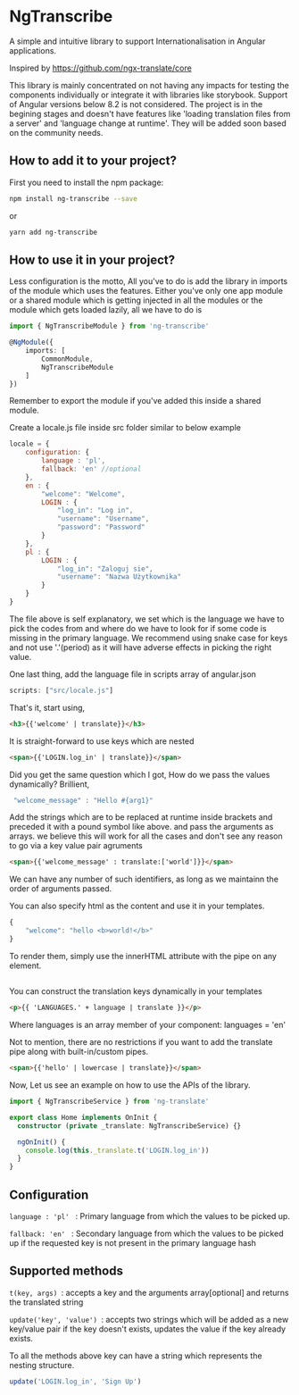 # NgTranscribe

A simple and intuitive library to support Internationalisation in Angular applications.

Inspired by https://github.com/ngx-translate/core

This library is mainly concentrated on not having any impacts for testing the components individually or integrate it with libraries like storybook. Support of Angular versions below 8.2 is not considered. 
The project is in the begining stages and doesn't have features like 'loading translation files from a server' and 'language change at runtime'. They will be added soon based on the community needs.

## How to add it to your project?

First you need to install the npm package:

```sh
npm install ng-transcribe --save
```
or

```sh
yarn add ng-transcribe
```

## How to use it in your project?

Less configuration is the motto, All you've to do is add the library in imports of the module which uses the features. Either you've only one app module or a shared module which is getting injected in all the modules or the module which gets loaded lazily, all we have to do is

```ts
import { NgTranscribeModule } from 'ng-transcribe'

@NgModule({
    imports: [
        CommonModule,
        NgTranscribeModule
    ]
})

```

Remember to export the module if you've added this inside a shared module.

Create a locale.js file inside src folder similar to below example

```js
locale = {
    configuration: {
        language : 'pl',
        fallback: 'en' //optional
    },
    en : {
        "welcome": "Welcome",
        LOGIN : {
            "log_in": "Log in",
            "username": "Username",
            "password": "Password"
        }
    },
    pl : {
        LOGIN : {
            "log_in": "Zaloguj sie",
            "username": "Nazwa Użytkownika"
        }
    }
}
```
The file above is self explanatory, we set which is the language we have to pick the codes from and where do we have to look for if some code is missing in the primary language. We recommend using snake case for keys and not use '.'(period) as it will have adverse effects in picking the right value.

One last thing, add the language file in scripts array of angular.json

```ts
scripts: ["src/locale.js"]
```

That's it, start using,

```html
<h3>{{'welcome' | translate}}</h3>
```

It is straight-forward to use keys which are nested

```html
<span>{{'LOGIN.log_in' | translate}}</span>
```

Did you get the same question which I got, How do we pass the values dynamically? Brillient,

```js
 "welcome_message" : "Hello #{arg1}"
```
Add the strings which are to be replaced at runtime inside brackets and preceded it with a pound symbol like above. and pass the arguments as arrays. we believe this will work for all the cases and don't see any reason to go via a key value pair agruments

```html
<span>{{'welcome_message' : translate:['world']}}</span>
```
We can have any number of such identifiers, as long as we maintainn the order of arguments passed.

You can also specify html as the content and use it in your templates.
```js
{
    "welcome": "hello <b>world!</b>"
}
```

To render them, simply use the innerHTML attribute with the pipe on any element.
<h2 [innerHTML]="'welcome' | translate"></h2>

You can construct the translation keys dynamically in your templates
```html
<p>{{ 'LANGUAGES.' + language | translate }}</p>
```
Where languages is an array member of your component:
languages = 'en'

Not to mention, there are no restrictions if you want to add the translate pipe along with built-in/custom pipes.
```html
<span>{{'hello' | lowercase | translate}}</span>
```

Now, Let us see an example on how to use the APIs of the library. 

```ts
import { NgTranscribeService } from 'ng-translate'

export class Home implements OnInit {
  constructor (private _translate: NgTranscribeService) {}

  ngOnInit() {
    console.log(this._translate.t('LOGIN.log_in'))
  }
}
```

## Configuration
`language : 'pl' ` : Primary language from which the values to be picked up.

`fallback: 'en' ` : Secondary language from which the values to be picked up if the requested key is not present in the primary language hash


## Supported methods

`t(key, args) `: accepts a key and the arguments array[optional] and returns the translated string

`update('key', 'value') `: accepts two strings which will be added as a new key/value pair if the key doesn't exists, updates the value if the key already exists.

To all the methods above key can have a string which represents the nesting structure. 
```js 
update('LOGIN.log_in', 'Sign Up')
```  
